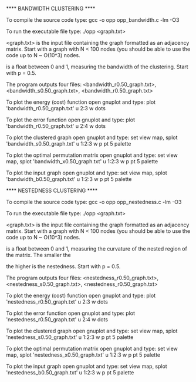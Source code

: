 **** BANDWIDTH CLUSTERING ****

To compile the source code type: gcc -o opp opp_bandwidth.c -lm -O3

To run the executable file type: ./opp <graph.txt> <p> 

<graph.txt> is the input file containing the graph formatted as an adjacency matrix. Start with a graph with N < 100 nodes (you should be able to use the code up to N ~ O(10^3) nodes.

<p> is a float between 0 and 1, measuring the bandwidth of the clustering. Start with p = 0.5. 

The program outputs four files: <bandwidth_r0.50_graph.txt>, <bandwidth_s0.50_graph.txt>, <bandwidth_r0.50_graph.txt>
  
To plot the energy (cost) function open gnuplot and type: plot 'bandwidth_r0.50_graph.txt' u 2:3 w dots

To plot the error function open gnuplot and type: plot 'bandwidth_r0.50_graph.txt' u 2:4 w dots
  
To plot the clustered graph open gnuplot and type: set view map, splot 'bandwidth_s0.50_graph.txt' u 1:2:3 w p pt 5 palette
  
To plot the optimal permutation matrix open gnuplot and type: set view map, splot 'bandwidth_x0.50_graph.txt' u 1:2:3 w p pt 5 palette

To plot the input graph open gnuplot and type: set view map, splot 'bandwidth_b0.50_graph.txt' u 1:2:3 w p pt 5 palette


**** NESTEDNESS CLUSTERING ****

To compile the source code type: gcc -o opp opp_nestedness.c -lm -O3

To run the executable file type: ./opp <graph.txt> <p> 

<graph.txt> is the input file containing the graph formatted as an adjacency matrix. Start with a graph with N < 100 nodes (you should be able to use the code up to N ~ O(10^3) nodes.

<p> is a float between 0 and 1, measuring the curvature of the nested region of the matrix. The smaller the <p> the higher is the nestedness. Start with p = 0.5. 

The program outputs four files: <nestedness_r0.50_graph.txt>, <nestedness_s0.50_graph.txt>, <nestedness_r0.50_graph.txt>
  
To plot the energy (cost) function open gnuplot and type: plot 'nestedness_r0.50_graph.txt' u 2:3 w dots

To plot the error function open gnuplot and type: plot 'nestedness_r0.50_graph.txt' u 2:4 w dots
  
To plot the clustered graph open gnuplot and type: set view map, splot 'nestedness_s0.50_graph.txt' u 1:2:3 w p pt 5 palette
  
To plot the optimal permutation matrix open gnuplot and type: set view map, splot 'nestedness_x0.50_graph.txt' u 1:2:3 w p pt 5 palette

To plot the input graph open gnuplot and type: set view map, splot 'nestedness_b0.50_graph.txt' u 1:2:3 w p pt 5 palette

